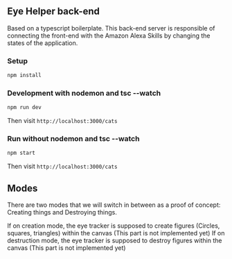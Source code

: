 ## Eye Helper back-end

Based on a typescript boilerplate. This back-end server is responsible of connecting the front-end with the Amazon Alexa Skills by changing the states of the application.

### Setup

```bash
npm install
```

### Development with nodemon and tsc --watch

```bash
npm run dev
```

Then visit `http://localhost:3000/cats`

### Run without nodemon and tsc --watch

```bash
npm start
```

Then visit `http://localhost:3000/cats`

## Modes

There are two modes that we will switch in between as a proof of concept: Creating things and Destroying things.

If on creation mode, the eye tracker is supposed to create figures (Circles, squares, triangles) within the canvas (This part is not implemented yet)
If on destruction mode, the eye tracker is supposed to destroy figures within the canvas (This part is not implemented yet)
